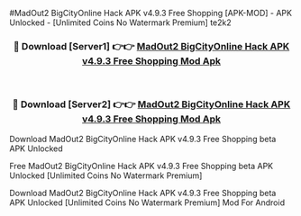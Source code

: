 #MadOut2 BigCityOnline Hack APK v4.9.3 Free Shopping [APK-MOD] - APK Unlocked - [Unlimited Coins No Watermark Premium] te2k2



<div align="center">

<h3>🔴 Download [Server1] 👉👉 <a href="https://momento.my/?title=MadOut2_BigCityOnline_Hack_APK_v4.9.3_Free_Shopping">MadOut2 BigCityOnline Hack APK v4.9.3 Free Shopping Mod Apk</a></h3><br>

<h3>🔴 Download [Server2] 👉👉 <a href="https://momento.my/?title=MadOut2_BigCityOnline_Hack_APK_v4.9.3_Free_Shopping">MadOut2 BigCityOnline Hack APK v4.9.3 Free Shopping Mod Apk</a></h3>
</div>



Download MadOut2 BigCityOnline Hack APK v4.9.3 Free Shopping beta APK Unlocked

Free MadOut2 BigCityOnline Hack APK v4.9.3 Free Shopping beta APK Unlocked [Unlimited Coins No Watermark Premium]

Download MadOut2 BigCityOnline Hack APK v4.9.3 Free Shopping beta APK Unlocked [Unlimited Coins No Watermark Premium] Mod For Android
